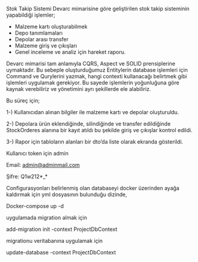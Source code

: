 Stok Takip Sistemi
Devarc mimarisine göre geliştirilen stok takip sisteminin yapabildiği işlemler;
-	Malzeme kartı oluşturabilmek
-	Depo tanımlamaları
-	Depolar arası transfer
-	Malzeme giriş ve çıkışları
-	Genel inceleme ve analiz için hareket raporu.

Devarc mimarisi tam anlamıyla CQRS, Aspect ve SOLID prensiplerine uymaktadır. 
Bu sebeple oluşturduğumuz Entitylerin database işlemleri için Command ve Qurylerini yazmak, hangi contexti kullanacağı belirtmek gibi
işlemleri uygulamak gerekiyor. Bu sayede işlemlerin yoğunluğuna göre kaynak verebiliriz ve yönetimini ayrı şekillerde ele alabiliriz.

Bu süreç için;

1-) Kullanıcıdan alınan bilgiler ile malzeme kartı ve depolar oluşturuldu.

2-) Depolara ürün eklendiğinde, silindiğinde ve transfer edildiğinde StockOrderes alanına bir kayıt atıldı bu şekilde giriş ve çıkışlar kontrol edildi.

3-) Rapor için tabloların alanları bir dto’da liste olarak ekranda gösterildi.

Kullanıcı token için admin

Email: admin@adminmail.com

Şifre: Q1w212*_*

Configurasyonları belirlenmiş olan databaseyi docker üzerinden ayağa kaldırmak için yml dosyasının bulunduğu dizinde,

 Docker-compose up -d 
 
 uygulamada migration almak için 
 
add-migration init -context ProjectDbContext

migrationu veritabanına uygulamak için 

update-database -context ProjectDbContext


